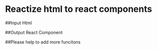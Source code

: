 # Reactize  html to react components



##Input Html 
<section></section>

##Output React Component
<section></section>


##Please help to add more funcitons
